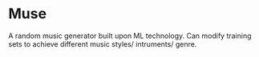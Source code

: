 # Muse
A random music generator built upon ML technology. 
Can modify training sets to achieve different music styles/ intruments/ genre. 
